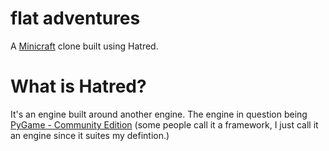 # flat adventures

A [Minicraft](https://minicraftplus.github.io/) clone built using Hatred.

# What is Hatred?

It's an engine built around another engine. The engine in question being [PyGame - Community Edition](https://pypi.org/project/pygame-ce/) (some people call it a framework, I just call it an engine since it suites my defintion.)
